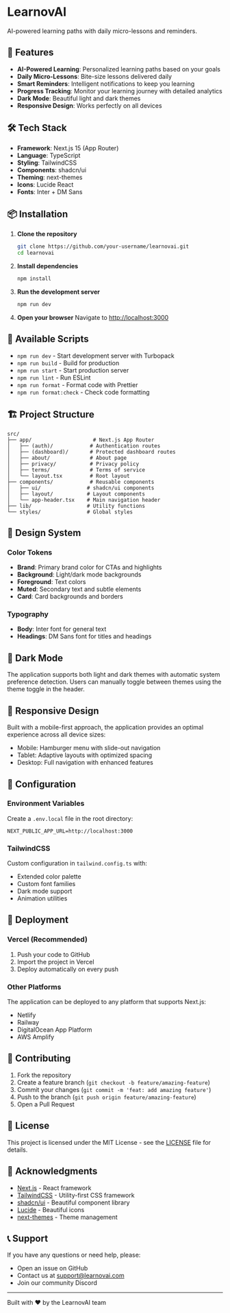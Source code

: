 # LearnovAI

AI-powered learning paths with daily micro-lessons and reminders.

## 🚀 Features

- **AI-Powered Learning**: Personalized learning paths based on your goals
- **Daily Micro-Lessons**: Bite-size lessons delivered daily
- **Smart Reminders**: Intelligent notifications to keep you learning
- **Progress Tracking**: Monitor your learning journey with detailed analytics
- **Dark Mode**: Beautiful light and dark themes
- **Responsive Design**: Works perfectly on all devices

## 🛠️ Tech Stack

- **Framework**: Next.js 15 (App Router)
- **Language**: TypeScript
- **Styling**: TailwindCSS
- **Components**: shadcn/ui
- **Theming**: next-themes
- **Icons**: Lucide React
- **Fonts**: Inter + DM Sans

## 📦 Installation

1. **Clone the repository**
   ```bash
   git clone https://github.com/your-username/learnovai.git
   cd learnovai
   ```

2. **Install dependencies**
   ```bash
   npm install
   ```

3. **Run the development server**
   ```bash
   npm run dev
   ```

4. **Open your browser**
   Navigate to [http://localhost:3000](http://localhost:3000)

## 🎯 Available Scripts

- `npm run dev` - Start development server with Turbopack
- `npm run build` - Build for production
- `npm run start` - Start production server
- `npm run lint` - Run ESLint
- `npm run format` - Format code with Prettier
- `npm run format:check` - Check code formatting

## 🏗️ Project Structure

```
src/
├── app/                    # Next.js App Router
│   ├── (auth)/            # Authentication routes
│   ├── (dashboard)/       # Protected dashboard routes
│   ├── about/             # About page
│   ├── privacy/           # Privacy policy
│   ├── terms/             # Terms of service
│   └── layout.tsx         # Root layout
├── components/            # Reusable components
│   ├── ui/               # shadcn/ui components
│   ├── layout/           # Layout components
│   └── app-header.tsx    # Main navigation header
├── lib/                  # Utility functions
└── styles/               # Global styles
```

## 🎨 Design System

### Color Tokens
- **Brand**: Primary brand color for CTAs and highlights
- **Background**: Light/dark mode backgrounds
- **Foreground**: Text colors
- **Muted**: Secondary text and subtle elements
- **Card**: Card backgrounds and borders

### Typography
- **Body**: Inter font for general text
- **Headings**: DM Sans font for titles and headings

## 🌙 Dark Mode

The application supports both light and dark themes with automatic system preference detection. Users can manually toggle between themes using the theme toggle in the header.

## 📱 Responsive Design

Built with a mobile-first approach, the application provides an optimal experience across all device sizes:
- Mobile: Hamburger menu with slide-out navigation
- Tablet: Adaptive layouts with optimized spacing
- Desktop: Full navigation with enhanced features

## 🔧 Configuration

### Environment Variables
Create a `.env.local` file in the root directory:
```env
NEXT_PUBLIC_APP_URL=http://localhost:3000
```

### TailwindCSS
Custom configuration in `tailwind.config.ts` with:
- Extended color palette
- Custom font families
- Dark mode support
- Animation utilities

## 🚀 Deployment

### Vercel (Recommended)
1. Push your code to GitHub
2. Import the project in Vercel
3. Deploy automatically on every push

### Other Platforms
The application can be deployed to any platform that supports Next.js:
- Netlify
- Railway
- DigitalOcean App Platform
- AWS Amplify

## 🤝 Contributing

1. Fork the repository
2. Create a feature branch (`git checkout -b feature/amazing-feature`)
3. Commit your changes (`git commit -m 'feat: add amazing feature'`)
4. Push to the branch (`git push origin feature/amazing-feature`)
5. Open a Pull Request

## 📄 License

This project is licensed under the MIT License - see the [LICENSE](LICENSE) file for details.

## 🙏 Acknowledgments

- [Next.js](https://nextjs.org/) - React framework
- [TailwindCSS](https://tailwindcss.com/) - Utility-first CSS framework
- [shadcn/ui](https://ui.shadcn.com/) - Beautiful component library
- [Lucide](https://lucide.dev/) - Beautiful icons
- [next-themes](https://github.com/pacocoursey/next-themes) - Theme management

## 📞 Support

If you have any questions or need help, please:
- Open an issue on GitHub
- Contact us at support@learnovai.com
- Join our community Discord

---

Built with ❤️ by the LearnovAI team
